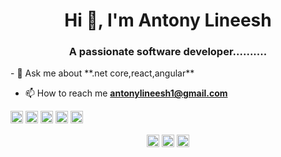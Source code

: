 <h1 align="center">Hi 👋, I'm Antony Lineesh </h1>
<h3 align="center">A passionate software developer..........</h3>
- 💬 Ask me about    **.net core,react,angular**

- 📫 How to reach me **antonylineesh1@gmail.com**

<p align="left"><img src="https://konpa.github.io/devicon/devicon.git/icons/angularjs/angularjs-original.svg" alt="angularjs" width="20" height="20"/> <img src="https://konpa.github.io/devicon/devicon.git/icons/bootstrap/bootstrap-plain.svg" alt="bootstrap" width="20" height="20"/> <img src="https://konpa.github.io/devicon/devicon.git/icons/csharp/csharp-original.svg" alt="csharp" width="20" height="20"/> <img src="https://konpa.github.io/devicon/devicon.git/icons/dot-net/dot-net-original-wordmark.svg" alt="dotnet" width="20" height="20"/> <img src="https://konpa.github.io/devicon/devicon.git/icons/javascript/javascript-original.svg" alt="javascript" width="20" height="20"/></p><p align="center">
<a href="https://linkedin.com/in/antonylineesh" target="blank"><img align="center" src="https://cdn.jsdelivr.net/npm/simple-icons@3.0.1/icons/linkedin.svg" alt="antonylineesh" height="20" width="20" /></a>
<a href="https://stackoverflow.com/users/5181250/lin" target="blank"><img align="center" src="https://cdn.jsdelivr.net/npm/simple-icons@3.0.1/icons/stackoverflow.svg" alt="lin" height="20" width="20" /></a>
<a href="https://fb.com/antonylineesh" target="blank"><img align="center" src="https://cdn.jsdelivr.net/npm/simple-icons@3.0.1/icons/facebook.svg" alt="antonylineesh" height="20" width="20" /></a>
</p>
